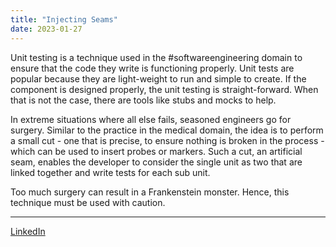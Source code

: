 ```yaml
---
title: "Injecting Seams"
date: 2023-01-27
---
```


Unit testing is a technique used in the #softwareengineering domain to ensure that the code they write is functioning properly. Unit tests are popular because they are light-weight to run and simple to create. If the component is designed properly, the unit testing is straight-forward. When that is not the case, there are tools like stubs and mocks to help.

In extreme situations where all else fails, seasoned engineers go for surgery. Similar to the practice in the medical domain, the idea is to perform a small cut - one that is precise, to ensure nothing is broken in the process - which can be used to insert probes or markers. Such a cut, an artificial seam, enables the developer to consider the single unit as two that are linked together and write tests for each sub unit.

Too much surgery can result in a Frankenstein monster. Hence, this technique must be used with caution.

---
[LinkedIn](https://www.linkedin.com/feed/update/urn:li:activity:7024730235052982274/)